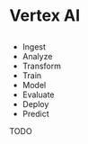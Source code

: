 # Vertex AI

<!--
https://www.youtube.com/watch?v=gT4qqHMiEpA
-->

##

- Ingest
- Analyze
- Transform
- Train
- Model
- Evaluate
- Deploy
- Predict

TODO
